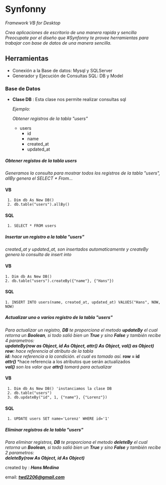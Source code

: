 # Synfonny
*Framework  VB for Desktop*

*Crea aplicaciones de escritorio de una manera rapida y sencilla
Preocupate por el diseño que #Synfonny te provee herramientas para 
trabajar con base de datos de una manera sencilla.*


## Herramientas
  
  * Conexión a la Base de datos: Mysql y SQLServer
  * Generador y Ejecución de Consultas SQL: DB y Model
  
  
### Base de Datos
  
  * **Clase DB** : Esta clase nos permite realizar consultas sql
    
    *Ejemplo:*
    
    *Obtener registros de la tabla "users"*
    
    * users 
       * id
       * name
       * created_at
       * updated_at
    
  ##### Obtener registos de la tabla users
  
  *Generamos la consulta para mostrar todos los registros de la tabla "users", allBy genera el SELECT * From...*
  #### VB
     1. Dim db As New DB()
     2. db.table("users").allBy()
     
  #### SQL
     1. SELECT * FROM users

  ##### Insertar un registro a la tabla "users"
    
  *created_at y updated_at, son insertados automaticamente y createBy genera la consulta de insert into*
  #### VB
    1. Dim db As New DB()
    2. db.table("users").createBy({"name"}, {"Hans"})
    
  #### SQL
    1. INSERT INTO users(name, created_at, updated_at) VALUES("Hans", NOW, NOW)
     
  ##### Actualizar uno o varios registro de la tabla "users"
  
  *Para actualizar un registro, **DB** te proporciona el metodo **updateBy** el cual
  retorna un **Boolean**, si todo salió bien un **True** y sino **False** y también
  recibe 4 parametros:* <br/>
  ***updateBy(row as Object, id As Object, attr() As Object, val() as Object)*** <br/>
  ***row:*** *hace referencia al atributo de la tabla* <br/>
  ***id:*** *hace referencia a la condición. el cual es tomado así.* **row = id** <br/>
  ***attr()*** *hace referencia a los atributos que serán actualizados <br/>
  ***val()*** *son los valor que **attr()** tomará para actualizar*
  #### VB
     1. Dim db As New DB() 'instanciamos la clase DB
     2. db.table("users")
     3. db.updateBy("id", 1, {"name"}, {"Lorenz"})
     
  #### SQL
     1. UPDATE users SET name='Lorenz' WHERE id='1'
 
  ##### Eliminar registros de la tabla "users"
 
  _Para eliminar registros, ***DB*** te proporciona el metodo ***deleteBy*** el cual
  retorna un **Boolean**, si todo salió bien un **True** y sino **False** y también
  recibe 2 parametros:_ <br/>
  ***deleteBy(row As Object, id As Object)*** 
 
  
  
  
  
created by : ***Hans Medina*** 

email: ***twd2206@gmail.com***
